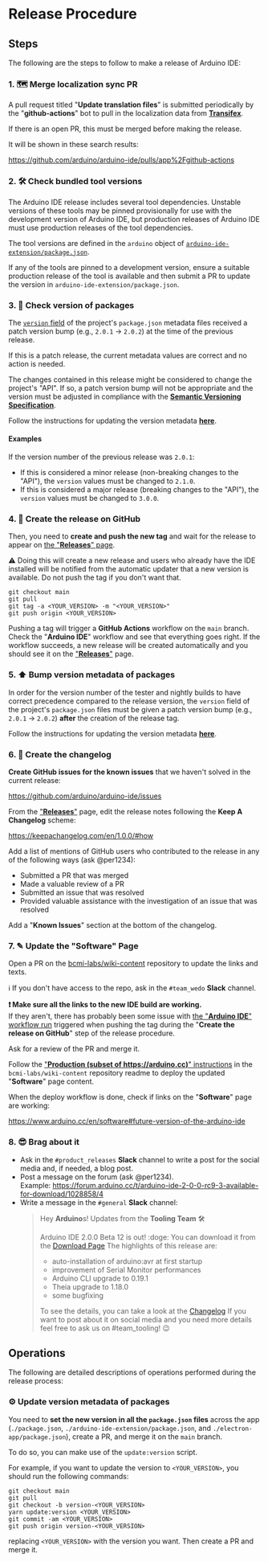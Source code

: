 # Release Procedure

## Steps

The following are the steps to follow to make a release of Arduino IDE:

### 1. 🗺️ Merge localization sync PR

A pull request titled "**Update translation files**" is submitted periodically by the "**github-actions**" bot to pull in the localization data from [**Transifex**](https://www.transifex.com/arduino-1/ide2/dashboard/).

If there is an open PR, this must be merged before making the release.

It will be shown in these search results:

https://github.com/arduino/arduino-ide/pulls/app%2Fgithub-actions

### 2. 🛠️ Check bundled tool versions

The Arduino IDE release includes several tool dependencies. Unstable versions of these tools may be pinned provisionally for use with the development version of Arduino IDE, but production releases of Arduino IDE must use production releases of the tool dependencies.

The tool versions are defined in the `arduino` object of [`arduino-ide-extension/package.json`](../../arduino-ide-extension/package.json).

If any of the tools are pinned to a development version, ensure a suitable production release of the tool is available and then submit a PR to update the version in `arduino-ide-extension/package.json`.

### 3. 👀 Check version of packages

The [`version` field](https://docs.npmjs.com/cli/v8/configuring-npm/package-json#version) of the project's `package.json` metadata files received a patch version bump (e.g., `2.0.1` -> `2.0.2`) at the time of the previous release.

If this is a patch release, the current metadata values are correct and no action is needed.

The changes contained in this release might be considered to change the project's "API". If so, a patch version bump will not be appropriate and the version must be adjusted in compliance with the [**Semantic Versioning Specification**](https://semver.org/).

Follow the instructions for updating the version metadata [**here**](#update-version-metadata).

#### Examples

If the version number of the previous release was `2.0.1`:

- If this is considered a minor release (non-breaking changes to the "API"), the `version` values must be changed to `2.1.0`.
- If this is considered a major release (breaking changes to the "API"), the `version` values must be changed to `3.0.0`.

### 4. 🚢 Create the release on GitHub

Then, you need to **create and push the new tag** and wait for the release to appear on [the "**Releases**" page](https://github.com/arduino/arduino-ide/releases).

⚠ Doing this will create a new release and users who already have the IDE installed will be notified from the automatic updater that a new version is available. Do not push the tag if you don't want that.

```text
git checkout main
git pull
git tag -a <YOUR_VERSION> -m "<YOUR_VERSION>"
git push origin <YOUR_VERSION>
```

Pushing a tag will trigger a **GitHub Actions** workflow on the `main` branch. Check the "**Arduino IDE**" workflow and see that everything goes right. If the workflow succeeds, a new release will be created automatically and you should see it on the ["**Releases**"](https://github.com/arduino/arduino-ide/releases) page.

### 5. ⬆️ Bump version metadata of packages

In order for the version number of the tester and nightly builds to have correct precedence compared to the release version, the `version` field of the project's `package.json` files must be given a patch version bump (e.g., `2.0.1` -> `2.0.2`) **after** the creation of the release tag.

Follow the instructions for updating the version metadata [**here**](#update-version-metadata).

### 6. 📄 Create the changelog

**Create GitHub issues for the known issues** that we haven't solved in the current release:

https://github.com/arduino/arduino-ide/issues

From the ["**Releases**"](https://github.com/arduino/arduino-ide/releases) page, edit the release notes following the **Keep A Changelog** scheme:

https://keepachangelog.com/en/1.0.0/#how

Add a list of mentions of GitHub users who contributed to the release in any of the following ways (ask @per1234):

- Submitted a PR that was merged
- Made a valuable review of a PR
- Submitted an issue that was resolved
- Provided valuable assistance with the investigation of an issue that was resolved

Add a "**Known Issues**" section at the bottom of the changelog.

### 7. ✎ Update the "**Software**" Page

Open a PR on the [bcmi-labs/wiki-content](https://github.com/bcmi-labs/wiki-content) repository to update the links and texts.

ℹ️ If you don't have access to the repo, ask in the `#team_wedo` **Slack** channel.

**❗ Make sure all the links to the new IDE build are working.**<br />
If they aren't, there has probably been some issue with [the "**Arduino IDE**" workflow run](https://github.com/arduino/arduino-ide/actions/workflows/build.yml) triggered when pushing the tag during the "**Create the release on GitHub**" step of the release procedure.

Ask for a review of the PR and merge it.

Follow the ["**Production (subset of https://arduino.cc)**" instructions](https://github.com/bcmi-labs/wiki-content#production-subset-of-httpsarduinocc) in the `bcmi-labs/wiki-content` repository readme to deploy the updated "**Software**" page content.

When the deploy workflow is done, check if links on the "**Software**" page are working:

https://www.arduino.cc/en/software#future-version-of-the-arduino-ide

### 8. 😎 Brag about it

- Ask in the `#product_releases` **Slack** channel to write a post for the social media and, if needed, a blog post.
- Post a message on the forum (ask @per1234).<br />
  Example: https://forum.arduino.cc/t/arduino-ide-2-0-0-rc9-3-available-for-download/1028858/4
- Write a message in the `#general` **Slack** channel:
  > Hey **Arduino**s! Updates from the **Tooling Team** :hammer_and_wrench:
  >
  > Arduino IDE 2.0.0 Beta 12 is out! :doge: You can download it from the [Download Page](https://www.arduino.cc/en/software#experimental-software)
  > The highlights of this release are:
  >
  > - auto-installation of arduino:avr at first startup
  > - improvement of Serial Monitor performances
  > - Arduino CLI upgrade to 0.19.1
  > - Theia upgrade to 1.18.0
  > - some bugfixing
  >
  > To see the details, you can take a look at the [Changelog](https://github.com/arduino/arduino-ide/releases/tag/2.0.0-beta.12)
  > If you want to post about it on social media and you need more details feel free to ask us on #team_tooling! :wink:

## Operations

The following are detailed descriptions of operations performed during the release process:

<a id="update-version-metadata"></a>

### ⚙ Update version metadata of packages

You need to **set the new version in all the `package.json` files** across the app (`./package.json`, `./arduino-ide-extension/package.json`, and `./electron-app/package.json`), create a PR, and merge it on the `main` branch.

To do so, you can make use of the `update:version` script.

For example, if you want to update the version to `<YOUR_VERSION>`, you should run the following commands:

```text
git checkout main
git pull
git checkout -b version-<YOUR_VERSION>
yarn update:version <YOUR_VERSION>
git commit -am <YOUR_VERSION>
git push origin version-<YOUR_VERSION>
```

replacing `<YOUR_VERSION>` with the version you want. Then create a PR and merge it.
